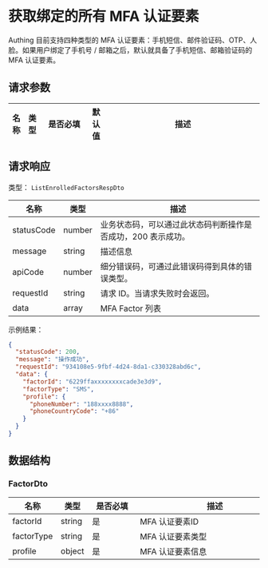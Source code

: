 # 获取绑定的所有 MFA 认证要素

<!--
  警告⚠️：
  不要直接修改该文档，
  https://github.com/Authing/authing-docs-factory
  使用该项目进行生成
-->

<LastUpdated />

Authing 目前支持四种类型的 MFA 认证要素：手机短信、邮件验证码、OTP、人脸。如果用户绑定了手机号 / 邮箱之后，默认就具备了手机短信、邮箱验证码的 MFA 认证要素。

## 请求参数

| 名称 | 类型 | <div style="width:80px">是否必填</div> | 默认值 | <div style="width:300px">描述</div> | <div style="width:200px"></div>示例值</div> |
| ---- | ---- | ---- | ---- | ---- | ---- |


<!-- 暂时不显示示例代码 -->
<!-- ## 示例代码
```php
<?php

require 'vendor/autoload.php';

use Authing\ManagementClient;

$management = new ManagementClient(
    "AUTHING_USERPOOL_ID",
    "AUTHING_USERPOOL_SECRET"
);

$data = $management->listEnrolledFactors(array(
  
));
``` -->

## 请求响应

类型： `ListEnrolledFactorsRespDto`

| 名称 | 类型 | 描述 |
| ---- | ---- | ---- |
| statusCode | number | 业务状态码，可以通过此状态码判断操作是否成功，200 表示成功。 |
| message | string | 描述信息 |
| apiCode | number | 细分错误码，可通过此错误码得到具体的错误类型。 |
| requestId | string | 请求 ID。当请求失败时会返回。 |
| data | array | MFA Factor 列表 |



示例结果：

```json
{
  "statusCode": 200,
  "message": "操作成功",
  "requestId": "934108e5-9fbf-4d24-8da1-c330328abd6c",
  "data": {
    "factorId": "6229ffaxxxxxxxxcade3e3d9",
    "factorType": "SMS",
    "profile": {
      "phoneNumber": "188xxxx8888",
      "phoneCountryCode": "+86"
    }
  }
}
```

## 数据结构


### <a id="FactorDto"></a> FactorDto

| 名称 | 类型 | <div style="width:80px">是否必填</div> | <div style="width:300px">描述</div> | <div style="width:200px">示例值</div> |
| ---- |  ---- | ---- | ---- | ---- |
| factorId | string | 是 | MFA 认证要素ID   |  `6229ffaxxxxxxxxcade3e3d9` |
| factorType | string | 是 | MFA 认证要素类型   | OTP |
| profile | object | 是 | MFA 认证要素信息   |  `{"phoneNumber":"188xxxx8888","phoneCountryCode":"+86"}` |



